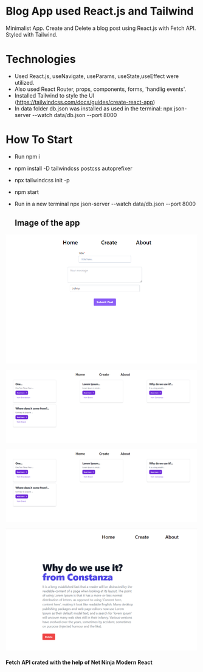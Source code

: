 # Blog App used React.js and Tailwind

Minimalist App. Create and Delete a blog post using React.js with Fetch API. Styled with Tailwind.

# Technologies

- Used React.js, useNavigate, useParams, useState,useEffect were utilized.
- Also used React Router, props, components, forms, 'handlig events'.
- Installed Tailwind to style the UI  (https://tailwindcss.com/docs/guides/create-react-app)
- In data folder db.json was installed as used in the terminal: npx json-server --watch data/db.json --port 8000

# How To Start 

- Run npm i
- npm install -D tailwindcss postcss autoprefixer
- npx tailwindcss init -p
- npm start
- Run in a new terminal npx json-server --watch data/db.json --port 8000

  ## Image of the app ##

![This is an image](https://github.com/Matyas92/pic/blob/main/blog1.png)

![This is an image](https://github.com/Matyas92/pic/blob/main/blog2.png)

![This is an image](https://github.com/Matyas92/pic/blob/main/blog3.png)

![This is an image](https://github.com/Matyas92/pic/blob/main/blog4.png)

#### Fetch API crated with the help of Net Ninja Modern React
